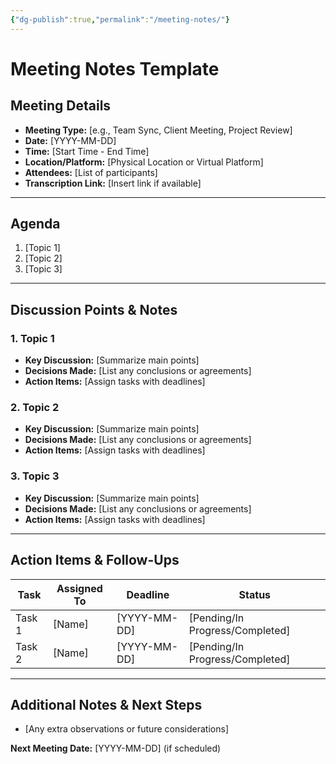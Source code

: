 ```yaml
---
{"dg-publish":true,"permalink":"/meeting-notes/"}
---
```


# Meeting Notes Template

## **Meeting Details**

- **Meeting Type:** [e.g., Team Sync, Client Meeting, Project Review]
- **Date:** [YYYY-MM-DD]
- **Time:** [Start Time - End Time]
- **Location/Platform:** [Physical Location or Virtual Platform]
- **Attendees:** [List of participants]
- **Transcription Link:** [Insert link if available]

---

## **Agenda**

1. [Topic 1]
2. [Topic 2]
3. [Topic 3]

---

## **Discussion Points & Notes**

### **1. Topic 1**

- **Key Discussion:** [Summarize main points]
- **Decisions Made:** [List any conclusions or agreements]
- **Action Items:** [Assign tasks with deadlines]

### **2. Topic 2**

- **Key Discussion:** [Summarize main points]
- **Decisions Made:** [List any conclusions or agreements]
- **Action Items:** [Assign tasks with deadlines]

### **3. Topic 3**

- **Key Discussion:** [Summarize main points]
- **Decisions Made:** [List any conclusions or agreements]
- **Action Items:** [Assign tasks with deadlines]

---

## **Action Items & Follow-Ups**

|Task|Assigned To|Deadline|Status|
|---|---|---|---|
|Task 1|[Name]|[YYYY-MM-DD]|[Pending/In Progress/Completed]|
|Task 2|[Name]|[YYYY-MM-DD]|[Pending/In Progress/Completed]|

---

## **Additional Notes & Next Steps**

- [Any extra observations or future considerations]

**Next Meeting Date:** [YYYY-MM-DD] (if scheduled)
